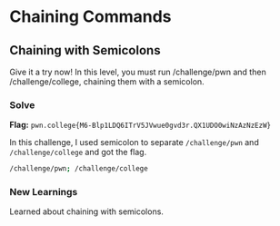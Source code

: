 # Chaining Commands

## Chaining with Semicolons
Give it a try now! In this level, you must run /challenge/pwn and then /challenge/college, chaining them with a semicolon.

### Solve
**Flag:** `pwn.college{M6-Blp1LDQ6ITrV5JVwue0gvd3r.QX1UDO0wiNzAzNzEzW}`

In this challenge, I used semicolon to separate ```/challenge/pwn``` and ```/challenge/college``` and got the flag.

```bash
/challenge/pwn; /challenge/college
```

### New Learnings
Learned about chaining with semicolons.
